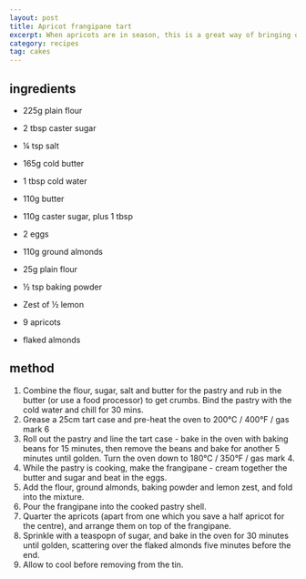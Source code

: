 ```yaml
---
layout: post
title: Apricot frangipane tart
excerpt: When apricots are in season, this is a great way of bringing out their sharp sweetness. 
category: recipes
tag: cakes
---
```


ingredients
-----------

 * 225g plain flour
 * 2 tbsp caster sugar
 * &frac14; tsp salt
 * 165g cold butter
 * 1 tbsp cold water

 * 110g butter
 * 110g caster sugar, plus 1 tbsp
 * 2 eggs
 * 110g ground almonds
 * 25g plain flour
 * &frac12; tsp baking powder
 * Zest of &frac12; lemon
 * 9 apricots
 * flaked almonds

method
------

1. Combine the flour, sugar, salt and butter for the pastry and rub in the butter (or use a food processor) to get crumbs. Bind the pastry with the cold water and chill for 30 mins.
2. Grease a 25cm tart case and pre-heat the oven to 200&deg;C / 400&deg;F / gas mark 6
3. Roll out the pastry and line the tart case - bake in the oven with baking beans for 15 minutes, then remove the beans and bake for another 5 minutes until golden. Turn the oven down to 180&deg;C / 350&deg;F / gas mark 4.
4. While the pastry is cooking, make the frangipane - cream together the butter and sugar and beat in the eggs.
5. Add the flour, ground almonds, baking powder and lemon zest, and fold into the mixture.
6. Pour the frangipane into the cooked pastry shell.
7. Quarter the apricots (apart from one which you save a half apricot for the centre), and arrange them on top of the frangipane.
8. Sprinkle with a teaspopn of sugar, and bake in the oven for 30 minutes until golden, scattering over the flaked almonds five minutes before the end.
9. Allow to cool before removing from the tin.